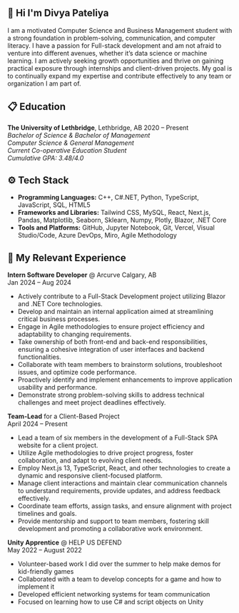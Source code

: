 ## 🤸 <a name="intro">Hi I'm Divya Pateliya</a>
  I am a motivated Computer Science and Business Management student with a strong foundation in problem-solving, communication, and computer literacy. I have a passion for Full-stack development and am not afraid to venture into different avenues, whether it’s data science or machine learning. I am actively seeking growth opportunities and thrive on gaining practical exposure through internships and client-driven projects. My goal is to continually expand my expertise and contribute effectively to any team or organization I am part of.

## <a name="introduction">📋 Education</a>
**The University of Lethbridge**, Lethbridge, AB  2020 – Present  
*Bachelor of Science & Bachelor of Management*  
*Computer Science & General Management*  
*Current Co-operative Education Student*  
*Cumulative GPA: 3.48/4.0*

## ⚙️ Tech Stack
- **Programming Languages:** C++, C#.NET, Python, TypeScript, JavaScript, SQL, HTML5
- **Frameworks and Libraries:** Tailwind CSS, MySQL, React, Next.js, Pandas, Matplotlib, Seaborn, Sklearn, Numpy, Plotly, Blazor, .NET Core
- **Tools and Platforms:** GitHub, Jupyter Notebook, Git, Vercel, Visual Studio/Code, Azure DevOps, Miro, Agile Methodology

## 💼 My Relevant Experience
**Intern Software Developer** @ Arcurve Calgary, AB  
Jan 2024 – Aug 2024
- Actively contribute to a Full-Stack Development project utilizing Blazor and .NET Core technologies.
- Develop and maintain an internal application aimed at streamlining critical business processes.
- Engage in Agile methodologies to ensure project efficiency and adaptability to changing requirements.
- Take ownership of both front-end and back-end responsibilities, ensuring a cohesive integration of user interfaces and backend functionalities.
- Collaborate with team members to brainstorm solutions, troubleshoot issues, and optimize code performance.
- Proactively identify and implement enhancements to improve application usability and performance.
- Demonstrate strong problem-solving skills to address technical challenges and meet project deadlines effectively.

**Team-Lead** for a Client-Based Project  
April 2024 – Present
- Lead a team of six members in the development of a Full-Stack SPA website for a client project.
- Utilize Agile methodologies to drive project progress, foster collaboration, and adapt to evolving client needs.
- Employ Next.js 13, TypeScript, React, and other technologies to create a dynamic and responsive client-focused platform.
- Manage client interactions and maintain clear communication channels to understand requirements, provide updates, and address feedback effectively.
- Coordinate team efforts, assign tasks, and ensure alignment with project timelines and goals.
- Provide mentorship and support to team members, fostering skill development and promoting a collaborative work environment.

**Unity Apprentice** @ HELP US DEFEND   
May 2022 – August 2022
- Volunteer-based work I did over the summer to help make demos for kid-friendly games
- Collaborated with a team to develop concepts for a game and how to implement it
- Developed efficient networking systems for team communication
- Focused on learning how to use C# and script objects on Unity
